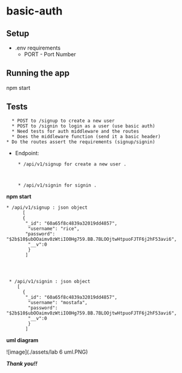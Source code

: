 # basic-auth







 ## **Setup**
* .env requirements
  * PORT - Port Number


## **Running the app**
npm start


## **Tests**


      * POST to /signup to create a new user
      * POST to /signin to login as a user (use basic auth)
      * Need tests for auth middleware and the routes
      * Does the middleware function (send it a basic header)
    * Do the routes assert the requirements (signup/signin)



* Endpoint: 

       * /api/v1/signup for create a new user . 



       * /api/v1/signin for signin . 


**npm start**


    * /api/v1/signup : json object
          [
          {
           "_id": "60a65f8c4839a32019dd4857",
            "username": "rice",
           "password": "$2b$10$ubOOaimv0zWtiIO0Hg759.BB.7BLOOjtwHtpuoFJTF6j2hF53avi6",
            "__v":0
            }
           ]
           
           
           
           
     * /api/v1/signin : json object 
        [
          {
           "_id": "60a65f8c4839a32019dd4857",
            "username": "mostafa",
            "password": "$2b$10$ubOOaimv0zWtiIO0Hg759.BB.7BLOOjtwHtpuoFJTF6j2hF53avi6",
            "__v":0
            }
           ]  
           
           
           
  
   
   **uml diagram** 
   
   ![image](./assets/lab 6 uml.PNG)
   
 

***Thank you!!***
